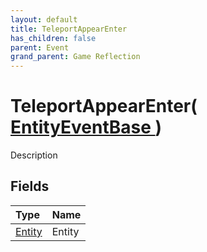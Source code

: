 ```yaml
---
layout: default
title: TeleportAppearEnter
has_children: false
parent: Event
grand_parent: Game Reflection
---
```

# TeleportAppearEnter( [ EntityEventBase ](/riftbreaker-wiki/docs/game-reflection/events/entity_event_base/) )
Description 

## Fields

| Type | Name |
|:----------|:--------------|
| [Entity](/riftbreaker-wiki/docs/game-reflection/classes/entity/) | Entity |

